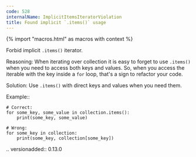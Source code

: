 ```yaml
---
code: 528
internalName: ImplicitItemsIteratorViolation
title: Found implicit `.items()` usage
---
```


{% import "macros.html" as macros with context %}


Forbid implicit ``.items()`` iterator.

Reasoning:
    When iterating over collection it is easy to forget
    to use ``.items()`` when you need to access both keys and values.
    So, when you access the iterable with the key inside a ``for`` loop,
    that's a sign to refactor your code.

Solution:
    Use ``.items()`` with direct keys and values when you need them.

Example::

    # Correct:
    for some_key, some_value in collection.items():
        print(some_key, some_value)

    # Wrong:
    for some_key in collection:
        print(some_key, collection[some_key])

.. versionadded:: 0.13.0